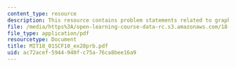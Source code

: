 ```yaml
---
content_type: resource
description: This resource contains problem statements related to graph features.
file: /media/https%3A/open-learning-course-data-rc.s3.amazonaws.com/18-01sc-single-variable-calculus-fall-2010/ac72acef5944940fc75a76ca8bee16a9_MIT18_01SCF10_ex28prb.pdf
file_type: application/pdf
resourcetype: Document
title: MIT18_01SCF10_ex28prb.pdf
uid: ac72acef-5944-940f-c75a-76ca8bee16a9
---
```

